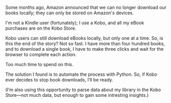 Some months ago, Amazon announced that we can no longer download our books locally; they can only be stored on Amazon's devices.

I'm not a Kindle user (fortunately); I use a Kobo, and all my eBook purchases are on the Kobo Store.

Kobo users can still download eBooks locally, but only one at a time. So, is this the end of the story? Not so fast. I have more than four hundred books, and to download a single book, I have to make three clicks and wait for the browser to complete each action.

Too much time to spend on this.

The solution I found is to automate the process with Python. So, if Kobo ever decides to stop book downloads, I’ll be ready.

(I’m also using this opportunity to parse data about my library in the Kobo Store—not much data, but enough to gain some intresting insights.)
